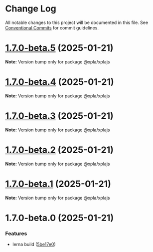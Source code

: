 # Change Log

All notable changes to this project will be documented in this file.
See [Conventional Commits](https://conventionalcommits.org) for commit guidelines.

# [1.7.0-beta.5](https://github.com/xpladev/xplajs/compare/@xpla/xplajs@1.7.0-beta.4...@xpla/xplajs@1.7.0-beta.5) (2025-01-21)

**Note:** Version bump only for package @xpla/xplajs





# [1.7.0-beta.4](https://github.com/xpladev/xplajs/compare/@xpla/xplajs@1.7.0-beta.3...@xpla/xplajs@1.7.0-beta.4) (2025-01-21)

**Note:** Version bump only for package @xpla/xplajs





# [1.7.0-beta.3](https://github.com/xpladev/xplajs/compare/@xpla/xplajs@1.7.0-beta.2...@xpla/xplajs@1.7.0-beta.3) (2025-01-21)

**Note:** Version bump only for package @xpla/xplajs





# [1.7.0-beta.2](https://github.com/xpladev/xplajs/compare/@xpla/xplajs@1.7.0-beta.1...@xpla/xplajs@1.7.0-beta.2) (2025-01-21)

**Note:** Version bump only for package @xpla/xplajs





# [1.7.0-beta.1](https://github.com/xpladev/xplajs/compare/@xpla/xplajs@1.7.0-beta.0...@xpla/xplajs@1.7.0-beta.1) (2025-01-21)

**Note:** Version bump only for package @xpla/xplajs





# 1.7.0-beta.0 (2025-01-21)


### Features

* lerna build ([5be17e0](https://github.com/xpladev/xplajs/commit/5be17e07a1c23bafc11c2619d8c8aae0ad43b5c9))
